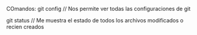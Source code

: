 COmandos:
git config // Nos permite ver todas las configuraciones de git

git status // Me muestra el estado de todos los archivos modificados o recien creados
